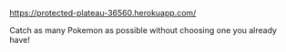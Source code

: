 https://protected-plateau-36560.herokuapp.com/

Catch as many Pokemon as possible without choosing one you already have!
